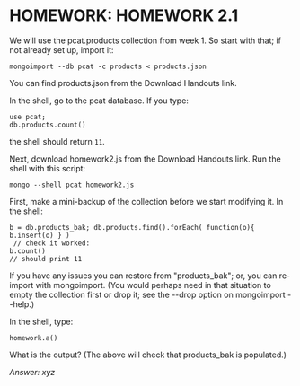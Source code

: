 # HOMEWORK: HOMEWORK 2.1
We will use the pcat.products collection from week 1. So start with that; if not already set up, import it:
```
mongoimport --db pcat -c products < products.json
```

You can find products.json from the Download Handouts link.

In the shell, go to the pcat database. If you type:
```
use pcat;
db.products.count()
```
the shell should return `11`.

Next, download homework2.js from the Download Handouts link. Run the shell with this script:
```
mongo --shell pcat homework2.js
```

First, make a mini-backup of the collection before we start modifying it. In the shell:
```
b = db.products_bak; db.products.find().forEach( function(o){ b.insert(o) } )
 // check it worked:
b.count()
// should print 11
```

If you have any issues you can restore from "products_bak"; or, you can re-import with mongoimport.
(You would perhaps need in that situation to empty the collection first or drop it; see the --drop option on mongoimport --help.)

In the shell, type:
```
homework.a()
```

What is the output? (The above will check that products_bak is populated.)

*Answer: xyz*
